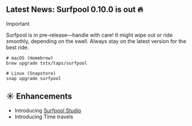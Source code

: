 ## Latest News: Surfpool 0.10.0 is out 🔥

> [!IMPORTANT]
> Surfpool is in pre-release—handle with care! It might wipe out or ride smoothly, depending on the swell. 
> Always stay on the latest version for the best ride.

```console
# macOS (Homebrew)
brew upgrade txtx/taps/surfpool

# Linux (Snapstore)
snap upgrade surfpool
```

## ☀️ Enhancements 
- Introducing [Surfpool Studio](https://youtu.be/XMyp1uyQjsI)
- Introducing Time travels
